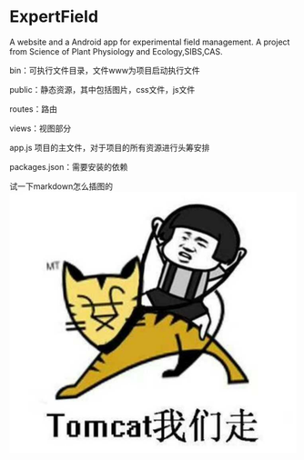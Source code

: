 # ExpertField
A website and a Android app for experimental field management. A project from Science of Plant Physiology and Ecology,SIBS,CAS.

bin：可执行文件目录，文件www为项目启动执行文件

public：静态资源，其中包括图片，css文件，js文件

routes：路由

views：视图部分

app.js    项目的主文件，对于项目的所有资源进行头筹安排

packages.json：需要安装的依赖

试一下markdown怎么插图的
![test](README_md/1.jpg)
